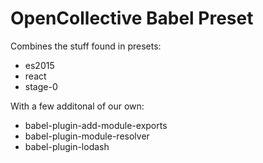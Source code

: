 # OpenCollective Babel Preset

Combines the stuff found in presets:
  - es2015
  - react
  - stage-0

With a few additonal of our own:

- babel-plugin-add-module-exports
- babel-plugin-module-resolver
- babel-plugin-lodash
